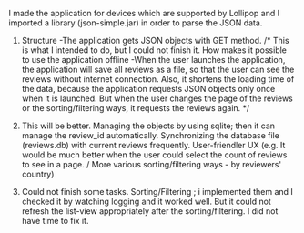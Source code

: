 I made the application for devices which are supported by Lollipop and I imported a library (json-simple.jar) in order to parse the JSON data.

1. Structure -The application gets JSON objects with GET method. 
/*
This is what I intended to do, but I could not finish it. 
How makes it possible to use the application offline -When the user launches the application, the application will save all reviews as a file, so that the user can see the reviews without internet connection. Also, it shortens the loading time of the data, because the application requests JSON objects only once when it is launched. But when the user changes the page of the reviews or the sorting/filtering ways, it requests the reviews again. 
*/


2. This will be better. 
Managing the objects by using sqlite; then it can manage the review_id automatically. 
Synchronizing the database file (reviews.db) with current reviews frequently. 
User-friendler UX (e.g. It would be much better when the user could select the count of reviews to see in a page.
/ More various sorting/filtering ways - by reviewers' country)


3. Could not finish some tasks.
Sorting/Filtering ; i implemented them and I checked it by watching logging and it worked well. But it could not refresh the list-view appropriately after the sorting/filtering. I did not have time to fix it. 